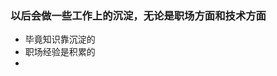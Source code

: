 ### 以后会做一些工作上的沉淀，无论是职场方面和技术方面

 - 毕竟知识靠沉淀的
 - 职场经验是积累的
 - 

<!--stackedit_data:
eyJoaXN0b3J5IjpbLTcxOTg0NjE5NCwxNTQwMjM0OTcyXX0=
-->